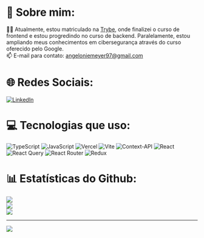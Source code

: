   # 💫 Sobre mim:

:man_student: Atualmente, estou matriculado na [Trybe](https://github.com/tryber), onde finalizei o curso de frontend e estou progredindo no curso de backend. Paralelamente, estou ampliando meus conhecimentos em cibersegurança através do curso oferecido pelo Google.
<br>
📫 E-mail para contato: angeloniemeyer97@gmail.com

# 🌐 Redes Sociais:
[![LinkedIn](https://img.shields.io/badge/LinkedIn-%230077B5.svg?logo=linkedin&logoColor=white)](https://linkedin.com/in/https://www.linkedin.com/in/angeloniemeyer/) 

# 💻 Tecnologias que uso:
![TypeScript](https://img.shields.io/badge/typescript-%23007ACC.svg?style=for-the-badge&logo=typescript&logoColor=white) ![JavaScript](https://img.shields.io/badge/javascript-%23323330.svg?style=for-the-badge&logo=javascript&logoColor=%23F7DF1E) ![Vercel](https://img.shields.io/badge/vercel-%23000000.svg?style=for-the-badge&logo=vercel&logoColor=white) ![Vite](https://img.shields.io/badge/vite-%23646CFF.svg?style=for-the-badge&logo=vite&logoColor=white) ![Context-API](https://img.shields.io/badge/Context--Api-000000?style=for-the-badge&logo=react) ![React](https://img.shields.io/badge/react-%2320232a.svg?style=for-the-badge&logo=react&logoColor=%2361DAFB) ![React Query](https://img.shields.io/badge/-React%20Query-FF4154?style=for-the-badge&logo=react%20query&logoColor=white) ![React Router](https://img.shields.io/badge/React_Router-CA4245?style=for-the-badge&logo=react-router&logoColor=white) ![Redux](https://img.shields.io/badge/redux-%23593d88.svg?style=for-the-badge&logo=redux&logoColor=white)
# 📊 Estatísticas do Github:
![](https://github-readme-stats.vercel.app/api?username=angelofonseca&theme=radical&hide_border=false&include_all_commits=false&count_private=false)<br/>
![](https://github-readme-streak-stats.herokuapp.com/?user=angelofonseca&theme=radical&hide_border=false)<br/>
![](https://github-readme-stats.vercel.app/api/top-langs/?username=angelofonseca&theme=radical&hide_border=false&include_all_commits=false&count_private=false&layout=compact)

---
[![](https://visitcount.itsvg.in/api?id=angelofonseca&icon=0&color=0)](https://visitcount.itsvg.in)

<!-- Proudly created with GPRM ( https://gprm.itsvg.in ) -->
